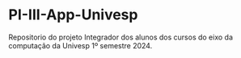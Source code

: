 # PI-III-App-Univesp
Repositorio do projeto Integrador dos alunos dos cursos do eixo da computação da Univesp 1º semestre 2024.
